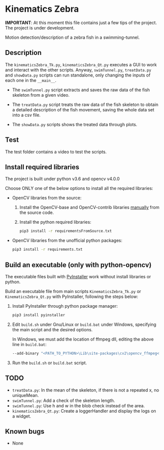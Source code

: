 # Kinematics Zebra

**IMPORTANT**: At this moment this file contains just a few tips of the project. The project is under development.

Motion detection/description of a zebra fish in a swimming-tunnel. 

## Description

The `kinematicsZebra_Tk.py`, `kinematicsZebra_Qt.py` executes a GUI to work and interact with the other scripts. Anyway, `swimTunnel.py`, `treatData.py` and `showData.py` scripts can run standalone, only changing the inputs of each one in the `__main__`.

* The `swimTunnel.py` script extracts and saves the raw data of the fish skeleton from a given video.

* The `treatData.py` script treats the raw data of the fish skeleton to obtain a detailed description of the fish movement, saving the whole data set into a csv file.

* The `showData.py` scripts shows the treated data through plots.

## Test

The test folder contains a video to test the scripts.

## Install required libraries

The project is built under python v3.6 and opencv v4.0.0

Choose ONLY one of the below options to install all the required libraries:

* OpenCV libraries from the source:
  1. Install the OpenCV-base and OpenCV-contrib libraries [manually](https://docs.opencv.org/3.4.5/d7/d9f/tutorial_linux_install.html) from the source code. 

  2. Install the python required libraries:
      ```bash
      pip3 install -r requirementsFromSource.txt
      ```
* OpenCV libraries from the unofficial python packages:
    ```bash
    pip3 install -r requirements.txt
    ```
## Build an executable (only with python-opencv)

The executable files built with [PyInstaller](http://www.pyinstaller.org/) work without install libraries or python.

Build an executable file from main scripts `KinematicsZebra_Tk.py` or `KinematicsZebra_Qt.py` with PyInstaller, following the steps below:

1. Install PyInstaller through python package manager:

   ```bash
   pip3 install pyinstaller
   ```

2. Edit `build.sh` under Gnu/Linux or `build.bat` under Windows, specifying the main script and the desired options.
    
    In Windows, we must add the location of ffmpeg dll, editing the above line in `build.bat`:
    ```bash
    --add-binary "<PATH_TO_PYTHON>\Lib\site-packages\cv2\opencv_ffmpeg<VERSION_ARCH>.dll;."
    ```
3. Run the `build.sh` or `build.bat` script.

## TODO

- `treatData.py`: In the mean of the skeleton, if there is not a repeated x, no uniqueMean.
- `swimTunnel.py`: Add a check of the skeleton length.
- `swimTunnel.py`: Use h and w in the blob check instead of the area.
- `kinematicsZebra_Qt.py`: Create a loggerHandler and display the logs on a widget.

## Known bugs

+ None

